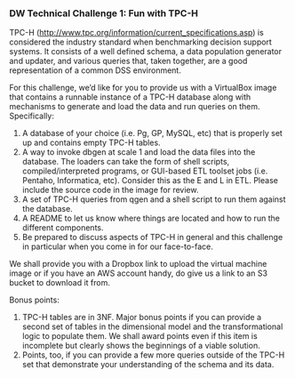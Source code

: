 ### DW Technical Challenge 1: Fun with TPC-H

TPC-H (http://www.tpc.org/information/current_specifications.asp) is considered the industry standard when benchmarking decision support systems. It consists of a well defined schema, a data population generator and updater, and various queries that, taken together, are a good representation of a common DSS environment.

For this challenge, we’d like for you to provide us with a VirtualBox image that contains a runnable instance of a TPC-H database along with mechanisms to generate and load the data and run queries on them. Specifically:

1. A database of your choice (i.e. Pg, GP, MySQL, etc) that is properly set up and contains empty TPC-H tables.
1. A way to invoke dbgen at scale 1 and load the data files into the database. The loaders can take the form of shell scripts, compiled/interpreted programs, or GUI-based ETL toolset jobs (i.e. Pentaho, Informatica, etc). Consider this as the E and L in ETL. Please include the source code in the image for review.
1. A set of TPC-H queries from qgen and a shell script to run them against the database.
1. A README to let us know where things are located and how to run the different components.
1. Be prepared to discuss aspects of TPC-H in general and this challenge in particular when you come in for our face-to-face. 

We shall provide you with a Dropbox link to upload the virtual machine image or if you have an AWS account handy, do give us a link to an S3 bucket to download it from. 

Bonus points:

1. TPC-H tables are in 3NF. Major bonus points if you can provide a second set of tables in the dimensional model and the transformational logic to populate them. We shall award points even if this item is incomplete but clearly shows the beginnings of a viable solution.
1. Points, too, if you can provide a few more queries outside of the TPC-H set that demonstrate your understanding of the schema and its data.